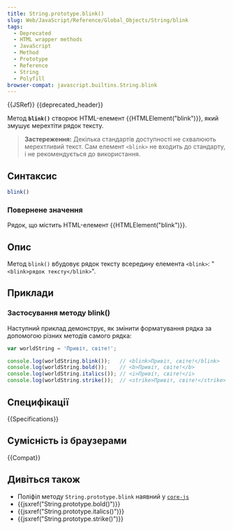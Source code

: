 ```yaml
---
title: String.prototype.blink()
slug: Web/JavaScript/Reference/Global_Objects/String/blink
tags:
  - Deprecated
  - HTML wrapper methods
  - JavaScript
  - Method
  - Prototype
  - Reference
  - String
  - Polyfill
browser-compat: javascript.builtins.String.blink
---
```

{{JSRef}} {{deprecated_header}}

Метод **`blink()`** створює HTML-елемент {{HTMLElement("blink")}}, який змушує мерехтіти рядок тексту.

> **Застереження:** Декілька стандартів доступності не схвалюють мерехтливий текст. Сам елемент `<blink>` не входить до стандарту, і не рекомендується до використання.

## Синтаксис

```js
blink()
```

### Повернене значення

Рядок, що містить HTML-елемент {{HTMLElement("blink")}}.

## Опис

Метод `blink()` вбудовує рядок тексту всередину елемента `<blink>`: "`<blink>рядок тексту</blink>`".

## Приклади

### Застосування методу blink()

Наступний приклад демонструє, як змінити форматування рядка за допомогою різних методів самого рядка:

```js
var worldString = 'Привіт, світе!';

console.log(worldString.blink());   // <blink>Привіт, світе!</blink>
console.log(worldString.bold());    // <b>Привіт, світе!</b>
console.log(worldString.italics()); // <i>Привіт, світе!</i>
console.log(worldString.strike());  // <strike>Привіт, світе!</strike>
```

## Специфікації

{{Specifications}}

## Сумісність із браузерами

{{Compat}}

## Дивіться також

- Поліфіл методу `String.prototype.blink` наявний у [`core-js`](https://github.com/zloirock/core-js#ecmascript-string-and-regexp)
- {{jsxref("String.prototype.bold()")}}
- {{jsxref("String.prototype.italics()")}}
- {{jsxref("String.prototype.strike()")}}
